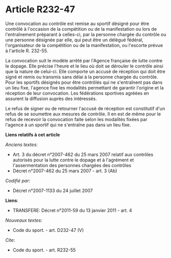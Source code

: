 # Article R232-47

Une convocation au contrôle est remise au sportif désigné pour être contrôlé à l'occasion de la compétition ou de la
manifestation ou lors de l'entraînement préparant à celles-ci, par la personne chargée du contrôle ou une personne désignée
par elle, qui peut être un délégué fédéral, l'organisateur de la compétition ou de la manifestation, ou l'escorte prévue à
l'article R. 232-55.

La convocation suit le modèle arrêté par l'Agence française de lutte contre le dopage. Elle précise l'heure et le lieu où
doit se dérouler le contrôle ainsi que la nature de celui-ci. Elle comporte un accusé de réception qui doit être signé et
remis ou transmis sans délai à la personne chargée du contrôle. Pour les sportifs désignés pour être contrôlés qui ne
s'entraînent pas dans un lieu fixe, l'agence fixe les modalités permettant de garantir l'origine et la réception de leur
convocation. Les fédérations sportives agréées en assurent la diffusion auprès des intéressés.

Le refus de signer ou de retourner l'accusé de réception est constitutif d'un refus de se soumettre aux mesures de contrôle.
Il en est de même pour le refus de recevoir la convocation faite selon les modalités fixées par l'agence à un sportif qui ne
s'entraîne pas dans un lieu fixe.

**Liens relatifs à cet article**

_Anciens textes_:

  - Art. 3 du décret n°2007-462 du 25 mars 2007 relatif aux contrôles autorisés pour la lutte contre le dopage et à l'agrément et l'assermentation des personnes chargées des contrôles
  - Décret n°2007-462 du 25 mars 2007 - art. 3 (Ab)

_Codifié par_:

  - Décret n°2007-1133 du 24 juillet 2007

**Liens**:

  - TRANSFERE: Décret n°2011-59 du 13 janvier 2011 - art. 4

_Nouveaux textes_:

  - Code du sport. - art. D232-47 (V)

_Cite_:

  - Code du sport. - art. R232-55

